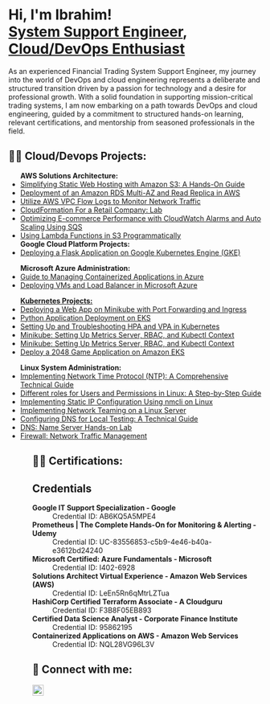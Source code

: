 <h1>Hi, I'm Ibrahim! <br/><a href="https://github.com/geekachu2">System Support Engineer</a>, <a href="linkedin.com/in/ibrahim-c-a2b6501a0/">Cloud/DevOps Enthusiast</a> <a href="https://www.youtube.com/"></a></h1>

As an experienced Financial Trading System Support Engineer, my journey into the world of DevOps and cloud engineering represents a deliberate and structured transition driven by a passion for technology and a desire for professional growth. With a solid foundation in supporting mission-critical trading systems, I am now embarking on a path towards DevOps and cloud engineering, guided by a commitment to structured hands-on learning, relevant certifications, and mentorship from seasoned professionals in the field.

<h2>👨‍💻 Cloud/Devops Projects:</h2>

<ul>
<b>AWS Solutions Architecture:</b>
    <li><a href="https://medium.com/@info_37956/simplifying-static-web-hosting-with-amazon-s3-a-hands-on-guide-fbd873b6acdd">Simplifying Static Web Hosting with Amazon S3: A Hands-On Guide</a></li>
    <li><a href="https://medium.com/@info_37956/deployment-of-an-amazon-rds-multi-az-and-read-replica-in-aws-b1c8f3a76c79">Deployment of an Amazon RDS Multi-AZ and Read Replica in AWS</a></li>
    <li><a href="https://medium.com/@info_37956/utilize-aws-vpc-flow-logs-to-monitor-network-traffic-dabec829faa4">Utilize AWS VPC Flow Logs to Monitor Network Traffic</a></li>
    <li><a href="https://medium.com/@info_37956/cloudformation-for-a-retail-company-lab-ca1416c1f548">CloudFormation For a Retail Company: Lab</a></li>
    <li><a href="https://medium.com/@info_37956/optimizing-e-commerce-performance-with-cloudwatch-alarms-and-auto-scaling-using-sqs-516bf2e672fe">Optimizing E-commerce Performance with CloudWatch Alarms and Auto Scaling Using SQS</a></li>
    <li><a href="https://medium.com/@info_37956/using-lambda-functions-in-s3-programmatically-82ca76dc11cb">Using Lambda Functions in S3 Programmatically</a></li>
<b>Google Cloud Platform Projects:</b>
    <li><a href="https://medium.com/@info_37956/deploying-a-flask-application-on-google-kubernetes-engine-gke-e143c8c14d66">Deploying a Flask Application on Google Kubernetes Engine (GKE)</a></li>
</ul>
<ul>
<b>Microsoft Azure Administration:</b>
    <li><a href="https://medium.com/@info_37956/guide-to-managing-containerized-applications-in-azure-084989229852">Guide to Managing Containerized Applications in Azure
</a></li>
    <li><a href="https://medium.com/@info_37956/deploying-vms-and-load-balancer-in-microsoft-azure-270382986265">Deploying VMs and Load Balancer in Microsoft Azure
</ul>
<ul>
<b>Kubernetes Projects:</b>
    <li><a href="https://medium.com/@info_37956/comprehensive-guide-deploying-a-web-app-on-minikube-with-port-forwarding-and-ingress-0d9361a27dc2">Deploying a Web App on Minikube with Port Forwarding and Ingress
    <li><a href="https://github.com/ibraheemcisse/Python-Application-Deployment-on-Amazon-Elastic-Kubernetes-Service-EKS-/blob/master/README.md">Python Application Deployment on EKS
    <li><a href="https://medium.com/@info_37956/setting-up-and-troubleshooting-hpa-and-vpa-in-kubernetes-593aac3ddb9f">Setting Up and Troubleshooting HPA and VPA in Kubernetes
    <li><a href="https://medium.com/@info_37956/minikube-setting-up-metrics-server-rbac-and-kubectl-context-2ea89ec6d07f">Minikube: Setting Up Metrics Server, RBAC, and Kubectl Context
    <li><a href="https://medium.com/@info_37956/minikube-setting-up-metrics-server-rbac-and-kubectl-context-2ea89ec6d07f">Minikube: Setting Up Metrics Server, RBAC, and Kubectl Context
    <li><a href="https://github.com/ibraheemcisse/EKS-Automode-game-deployment">Deploy a 2048 Game Application on Amazon EKS
    </a></li>
</ul>
<ul>
<b>Linux System Administration:</b>
    <li><a href="https://medium.com/@info_37956/implementing-network-time-protocol-ntp-a-comprehensive-technical-guide-18015c3a1280">Implementing Network Time Protocol (NTP): A Comprehensive Technical Guide</a></li>
    <li><a href="https://medium.com/@info_37956/managing-users-and-permissions-in-linux-a-step-by-step-guide-0c7f620a9b69">Different roles for Users and Permissions in Linux: A Step-by-Step Guide
    <li><a href="https://medium.com/@info_37956/implementing-static-ip-configuration-using-nmcli-on-linux-767fb8c9f8b0">Implementing Static IP Configuration Using nmcli on Linux
    <li><a href="https://medium.com/@info_37956/implementing-network-teaming-on-a-linux-server-56f30c18646a">Implementing Network Teaming on a Linux Server
    <li><a href="https://medium.com/@info_37956/configuring-dns-for-local-testing-a-technical-guide-48d3758925a8">Configuring DNS for Local Testing: A Technical Guide
    <li><a href="https://medium.com/@info_37956/dns-name-server-hands-on-lab-ac23497af84a">DNS: Name Server Hands-on Lab
    <li><a href="https://medium.com/@info_37956/firewall-traffic-management-e0616bc0b344">Firewall: Network Traffic Management

</a></li>
<ul>



 
<h2>👨‍💻 Certifications:</h2>
<!DOCTYPE html>
<html lang="en">
<head>
    <meta charset="UTF-8">
    <meta name="viewport" content="width=device-width, initial-scale=1.0">
</head>
<body>
<h2>Credentials</h2>
<dl>
        <dt><b>Google IT Support Specialization - Google</b></dt>
        <dd>Credential ID: AB6KQ5A5MPE4</dd>
        <dt><b>Prometheus | The Complete Hands-On for Monitoring & Alerting - Udemy</b></dt>
        <dd>Credential ID: UC-83556853-c5b9-4e46-b40a-e3612bd24240</dd>
        <dt><b>Microsoft Certified: Azure Fundamentals - Microsoft</b></dt>
        <dd>Credential ID: I402-6928</dd>
        <dt><b>Solutions Architect Virtual Experience - Amazon Web Services (AWS)</b></dt>
        <dd>Credential ID: LeEn5Rn6qMtrLZTua</dd>
        <dt><b>HashiCorp Certified Terraform Associate - A Cloudguru </b></dt>
        <dd>Credential ID: F3B8F05EB893</dd>
        <dt><b>Certified Data Science Analyst - Corporate Finance Institute </b></dt>
        <dd>Credential ID: 95862195</dd>
        <dt><b>Containerized Applications on AWS - Amazon Web Services </b></dt>
        <dd>Credential ID: NQL28VG96L3V</dd>   
</dl>
</body>
</html>




<h2> 🤳 Connect with me:</h2>

<a href="https://www.linkedin.com/in/ibrahim-cisse-a2b6501a0/" target="_blank">
    <img align="left" alt="Ibrahim Cisse | LinkedIn" width="22px" src="https://cdn.jsdelivr.net/npm/simple-icons@v3/icons/linkedin.svg" />
</a>

[linkedin]: https://linkedin.com/in/joshmadakor](https://www.linkedin.com/in/ibrahim-cisse-a2b6501a0/)

<!--
**joshmadakor1/joshmadakor1** is a ✨ _special_ ✨ repository because its `README.md` (this file) appears on your GitHub profile.

Here are some ideas to get you started:

- 🔭 I’m currently working on ...
- 🌱 I’m currently learning ...
- 👯 I’m looking to collaborate on ...
- 🤔 I’m looking for help with ...
- 💬 Ask me about ...
- 📫 How to reach me: ...
- 😄 Pronouns: ...
- ⚡ Fun fact: ...
-->
